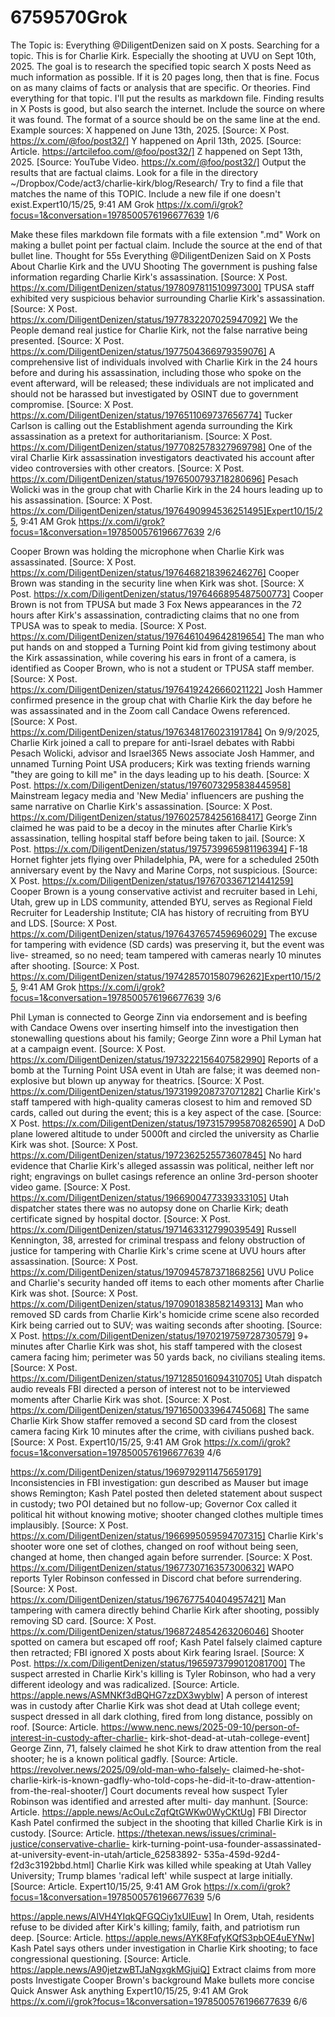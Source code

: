 # 6759570Grok

The Topic is: Everything @DiligentDenizen said on X posts.
Searching for a topic.
This is for Charlie Kirk. Especially the shooting at UVU on Sept 
10th, 2025. The goal is to research the specified topic search X 
posts
Need as much information as possible. If it is 20 pages long, 
then that is fine. Focus on as many claims of facts or 
analysis that are specific. Or theories. 
Find everything for that topic. I'll put the results as 
markdown file.
Finding results in X Posts is good, but also search the 
internet.
Include the source on where it was found.
The format of a source should be on the same line at the 
end.
Example sources:
X happened on June 13th, 2025. [Source: X Post. 
https://x.com/@foo/post32/]
Y happened on April 13th, 2025. [Source: Article. 
https://artcilefoo.com/@foo/post32/]
Z happened on Sept 13th, 2025. [Source: YouTube 
Video. https://x.com/@foo/post32/]
Output the results that are factual claims.
Look for a file in the directory 
~/Dropbox/Code/act3/charlie-kirk/blog/Research/
Try to find a file that matches the name of this TOPIC. 
Include a new file if one doesn't exist.Expert10/15/25, 9:41 AM Grok
https://x.com/i/grok?focus=1&conversation=1978500576196677639 1/6

Make these files markdown file formats with a file extension 
".md"
Work on making a bullet point per factual claim. Include the 
source at the end of that bullet line.
Thought for 55s
Everything @DiligentDenizen Said on X 
Posts About Charlie Kirk and the UVU 
Shooting
The government is pushing false information regarding Charlie Kirk's assassination. [Source: X 
Post. https://x.com/DiligentDenizen/status/1978097811510997300]
TPUSA staff exhibited very suspicious behavior surrounding Charlie Kirk's assassination. 
[Source: X Post. https://x.com/DiligentDenizen/status/1977832207025947092]
We the People demand real justice for Charlie Kirk, not the false narrative being presented. 
[Source: X Post. https://x.com/DiligentDenizen/status/1977504366979359076]
A comprehensive list of individuals involved with Charlie Kirk in the 24 hours before and 
during his assassination, including those who spoke on the event afterward, will be released; 
these individuals are not implicated and should not be harassed but investigated by OSINT 
due to government compromise. [Source: X Post. 
https://x.com/DiligentDenizen/status/1976511069737656774]
Tucker Carlson is calling out the Establishment agenda surrounding the Kirk assassination as 
a pretext for authoritarianism. [Source: X Post. 
https://x.com/DiligentDenizen/status/1977082578327969798]
One of the viral Charlie Kirk assassination investigators deactivated his account after video 
controversies with other creators. [Source: X Post. 
https://x.com/DiligentDenizen/status/1976500793718280696]
Pesach Wolicki was in the group chat with Charlie Kirk in the 24 hours leading up to his 
assassination. [Source: X Post. 
https://x.com/DiligentDenizen/status/1976490994536251495]Expert10/15/25, 9:41 AM Grok
https://x.com/i/grok?focus=1&conversation=1978500576196677639 2/6

Cooper Brown was holding the microphone when Charlie Kirk was assassinated. [Source: X 
Post. https://x.com/DiligentDenizen/status/1976468218396246276]
Cooper Brown was standing in the security line when Kirk was shot. [Source: X Post. 
https://x.com/DiligentDenizen/status/1976466895487500773]
Cooper Brown is not from TPUSA but made 3 Fox News appearances in the 72 hours after 
Kirk's assassination, contradicting claims that no one from TPUSA was to speak to media. 
[Source: X Post. https://x.com/DiligentDenizen/status/1976461049642819654]
The man who put hands on and stopped a Turning Point kid from giving testimony about the 
Kirk assassination, while covering his ears in front of a camera, is identified as Cooper Brown, 
who is not a student or TPUSA staff member. [Source: X Post. 
https://x.com/DiligentDenizen/status/1976419242666021122]
Josh Hammer confirmed presence in the group chat with Charlie Kirk the day before he was 
assassinated and in the Zoom call Candace Owens referenced. [Source: X Post. 
https://x.com/DiligentDenizen/status/1976348176023191784]
On 9/9/2025, Charlie Kirk joined a call to prepare for anti-Israel debates with Rabbi Pesach 
Wolicki, advisor and Israel365 News associate Josh Hammer, and unnamed Turning Point USA 
producers; Kirk was texting friends warning "they are going to kill me" in the days leading up to 
his death. [Source: X Post. https://x.com/DiligentDenizen/status/1976073295838445958]
Mainstream legacy media and 'New Media' influencers are pushing the same narrative on 
Charlie Kirk's assassination. [Source: X Post. 
https://x.com/DiligentDenizen/status/1976025784256168417]
George Zinn claimed he was paid to be a decoy in the minutes after Charlie Kirk’s 
assassination, telling hospital staff before being taken to jail. [Source: X Post. 
https://x.com/DiligentDenizen/status/1975739965981196394]
F-18 Hornet fighter jets flying over Philadelphia, PA, were for a scheduled 250th anniversary 
event by the Navy and Marine Corps, not suspicious. [Source: X Post. 
https://x.com/DiligentDenizen/status/1976703367121441259]
Cooper Brown is a young conservative activist and recruiter based in Lehi, Utah, grew up in 
LDS community, attended BYU, serves as Regional Field Recruiter for Leadership Institute; CIA 
has history of recruiting from BYU and LDS. [Source: X Post. 
https://x.com/DiligentDenizen/status/1976437657459696029]
The excuse for tampering with evidence (SD cards) was preserving it, but the event was live-
streamed, so no need; team tampered with cameras nearly 10 minutes after shooting. 
[Source: X Post. https://x.com/DiligentDenizen/status/1974285701580796262]Expert10/15/25, 9:41 AM Grok
https://x.com/i/grok?focus=1&conversation=1978500576196677639 3/6

Phil Lyman is connected to George Zinn via endorsement and is beefing with Candace Owens 
over inserting himself into the investigation then stonewalling questions about his family; 
George Zinn wore a Phil Lyman hat at a campaign event. [Source: X Post. 
https://x.com/DiligentDenizen/status/1973222156407582990]
Reports of a bomb at the Turning Point USA event in Utah are false; it was deemed non-
explosive but blown up anyway for theatrics. [Source: X Post. 
https://x.com/DiligentDenizen/status/1973199208737071282]
Charlie Kirk's staff tampered with high-quality cameras closest to him and removed SD cards, 
called out during the event; this is a key aspect of the case. [Source: X Post. 
https://x.com/DiligentDenizen/status/1973157995870826590]
A DoD plane lowered altitude to under 5000ft and circled the university as Charlie Kirk was 
shot. [Source: X Post. https://x.com/DiligentDenizen/status/1972362525573607845]
No hard evidence that Charlie Kirk's alleged assassin was political, neither left nor right; 
engravings on bullet casings reference an online 3rd-person shooter video game. [Source: X 
Post. https://x.com/DiligentDenizen/status/1966900477339333105]
Utah dispatcher states there was no autopsy done on Charlie Kirk; death certificate signed by 
hospital doctor. [Source: X Post. 
https://x.com/DiligentDenizen/status/1971463312799039549]
Russell Kennington, 38, arrested for criminal trespass and felony obstruction of justice for 
tampering with Charlie Kirk's crime scene at UVU hours after assassination. [Source: X Post. 
https://x.com/DiligentDenizen/status/1970945787371868256]
UVU Police and Charlie's security handed off items to each other moments after Charlie Kirk 
was shot. [Source: X Post. https://x.com/DiligentDenizen/status/1970901838582149313]
Man who removed SD cards from Charlie Kirk's homicide crime scene also recorded Kirk being 
carried out to SUV; was waiting seconds after shooting. [Source: X Post. 
https://x.com/DiligentDenizen/status/1970219759728730579]
9+ minutes after Charlie Kirk was shot, his staff tampered with the closest camera facing him; 
perimeter was 50 yards back, no civilians stealing items. [Source: X Post. 
https://x.com/DiligentDenizen/status/1971285016094310705]
Utah dispatch audio reveals FBI directed a person of interest not to be interviewed moments 
after Charlie Kirk was shot. [Source: X Post. 
https://x.com/DiligentDenizen/status/1971650033964745068]
The same Charlie Kirk Show staffer removed a second SD card from the closest camera facing 
Kirk 10 minutes after the crime, with civilians pushed back. [Source: X Post. Expert10/15/25, 9:41 AM Grok
https://x.com/i/grok?focus=1&conversation=1978500576196677639 4/6

https://x.com/DiligentDenizen/status/1969792911475659179]
Inconsistencies in FBI investigation: gun described as Mauser but image shows Remington; 
Kash Patel posted then deleted statement about suspect in custody; two POI detained but no 
follow-up; Governor Cox called it political hit without knowing motive; shooter changed 
clothes multiple times implausibly. [Source: X Post. 
https://x.com/DiligentDenizen/status/1966995059594707315]
Charlie Kirk's shooter wore one set of clothes, changed on roof without being seen, changed 
at home, then changed again before surrender. [Source: X Post. 
https://x.com/DiligentDenizen/status/1967730716357300632]
WAPO reports Tyler Robinson confessed in Discord chat before surrendering. [Source: X Post. 
https://x.com/DiligentDenizen/status/1967677540404957421]
Man tampering with camera directly behind Charlie Kirk after shooting, possibly removing SD 
card. [Source: X Post. https://x.com/DiligentDenizen/status/1968724854263206046]
Shooter spotted on camera but escaped off roof; Kash Patel falsely claimed capture then 
retracted; FBI ignored X posts about Kirk fearing Israel. [Source: X Post. 
https://x.com/DiligentDenizen/status/1965973799012081700]
The suspect arrested in Charlie Kirk's killing is Tyler Robinson, who had a very different 
ideology and was radicalized. [Source: Article. 
https://apple.news/ASMNKf3dBQHG7zzDX3wyblw]
A person of interest was in custody after Charlie Kirk was shot dead at Utah college event; 
suspect dressed in all dark clothing, fired from long distance, possibly on roof. [Source: 
Article. https://www.nenc.news/2025-09-10/person-of-interest-in-custody-after-charlie-
kirk-shot-dead-at-utah-college-event]
George Zinn, 71, falsely claimed he shot Kirk to draw attention from the real shooter; he is a 
known political gadfly. [Source: Article. https://revolver.news/2025/09/old-man-who-falsely-
claimed-he-shot-charlie-kirk-is-known-gadfly-who-told-cops-he-did-it-to-draw-attention-
from-the-real-shooter/]
Court documents reveal how suspect Tyler Robinson was identified and arrested after multi-
day manhunt. [Source: Article. https://apple.news/AcOuLcZqfQtGWKw0WyCKtUg]
FBI Director Kash Patel confirmed the subject in the shooting that killed Charlie Kirk is in 
custody. [Source: Article. https://thetexan.news/issues/criminal-justice/conservative-charlie-
kirk-turning-point-usa-founder-assassinated-at-university-event-in-utah/article_62583892-
535a-459d-92d4-f2d3c3192bbd.html]
Charlie Kirk was killed while speaking at Utah Valley University; Trump blames 'radical left' 
while suspect at large initially. [Source: Article. 
Expert10/15/25, 9:41 AM Grok
https://x.com/i/grok?focus=1&conversation=1978500576196677639 5/6

https://apple.news/AlVH4YIqkQFGQCiy1xUlEuw]
In Orem, Utah, residents refuse to be divided after Kirk's killing; family, faith, and patriotism 
run deep. [Source: Article. https://apple.news/AYK8FqfyKQfS3pbOE4uEYNw]
Kash Patel says others under investigation in Charlie Kirk shooting; to face congressional 
questioning. [Source: Article. https://apple.news/A90jetzwBTJaNgxgkMGjuiQ]
Extract claims from more posts
Investigate Cooper Brown's background
Make bullets more concise
Quick Answer
Ask anything
Expert10/15/25, 9:41 AM Grok
https://x.com/i/grok?focus=1&conversation=1978500576196677639 6/6